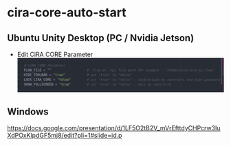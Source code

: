 # cira-core-auto-start

## Ubuntu Unity Desktop (PC / Nvidia Jetson)
- Edit CiRA CORE Parameter
![cira_core_param](https://github.com/CiRA-AMI/cira-core-auto-start/blob/main/pic/parameter.png?raw=true?inline=false)

## Windows
https://docs.google.com/presentation/d/1LF5O2tB2V_mVrEfttdyCHPcrw3IuXdPOxKlpdGF5mj8/edit?pli=1#slide=id.p
